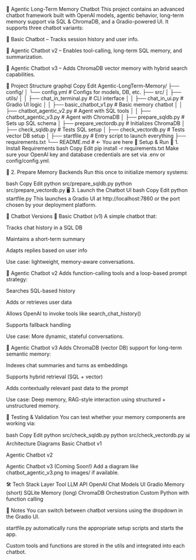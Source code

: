 🧠 Agentic Long-Term Memory Chatbot
This project contains an advanced chatbot framework built with OpenAI models, agentic behavior, long-term memory support via SQL & ChromaDB, and a Gradio-powered UI. It supports three chatbot variants:

🤖 Basic Chatbot – Tracks session history and user info.

🧠 Agentic Chatbot v2 – Enables tool-calling, long-term SQL memory, and summarization.

🧠 Agentic Chatbot v3 – Adds ChromaDB vector memory with hybrid search capabilities.

📁 Project Structure
graphql
Copy
Edit
Agentic-LongTerm-Memory/
├── config/
│   └── config.yml                  # Configs for models, DB, etc.
├── src/
│   ├── utils/
│   │   ├── chat_in_terminal.py     # CLI interface
│   │   ├── chat_in_ui.py           # Gradio UI logic
│   │   ├── basic_chatbot_v1.py     # Basic memory chatbot
│   │   ├── chatbot_agentic_v2.py   # Agent with SQL tools
│   │   ├── chatbot_agentic_v3.py   # Agent with ChromaDB
│   ├── prepare_sqldb.py            # Sets up SQL schema
│   ├── prepare_vectordb.py         # Initializes ChromaDB
│   ├── check_sqldb.py              # Tests SQL setup
│   ├── check_vectordb.py           # Tests vector DB setup
│   ├── startfile.py                # Entry script to launch everything
├── requirements.txt
└── README.md                       # ← You are here
🚀 Setup & Run
🧩 1. Install Requirements
bash
Copy
Edit
pip install -r requirements.txt
Make sure your OpenAI key and database credentials are set via .env or config/config.yml.

🧠 2. Prepare Memory Backends
Run this once to initialize memory systems:

bash
Copy
Edit
python src/prepare_sqldb.py
python src/prepare_vectordb.py
🖥️ 3. Launch the Chatbot UI
bash
Copy
Edit
python startfile.py
This launches a Gradio UI at http://localhost:7860 or the port chosen by your deployment platform.

🤖 Chatbot Versions
🧱 Basic Chatbot (v1)
A simple chatbot that:

Tracks chat history in a SQL DB

Maintains a short-term summary

Adapts replies based on user info

Use case: lightweight, memory-aware conversations.

🧠 Agentic Chatbot v2
Adds function-calling tools and a loop-based prompt strategy:

Searches SQL-based history

Adds or retrieves user data

Allows OpenAI to invoke tools like search_chat_history()

Supports fallback handling

Use case: More dynamic, stateful conversations.

🧠 Agentic Chatbot v3
Adds ChromaDB (vector DB) support for long-term semantic memory:

Indexes chat summaries and turns as embeddings

Supports hybrid retrieval (SQL + vector)

Adds contextually relevant past data to the prompt

Use case: Deep memory, RAG-style interaction using structured + unstructured memory.

🧪 Testing & Validation
You can test whether your memory components are working via:

bash
Copy
Edit
python src/check_sqldb.py
python src/check_vectordb.py
📊 Architecture Diagrams
Basic Chatbot v1


Agentic Chatbot v2


Agentic Chatbot v3 (Coming Soon!)
Add a diagram like chatbot_agentic_v3.png to images/ if available.

🛠 Tech Stack
Layer	Tool
LLM API	OpenAI Chat Models
UI	Gradio
Memory (short)	SQLite
Memory (long)	ChromaDB
Orchestration	Custom Python with function calling

📌 Notes
You can switch between chatbot versions using the dropdown in the Gradio UI.

startfile.py automatically runs the appropriate setup scripts and starts the app.

Custom tools and functions are stored in the utils and integrated into each chatbot.

